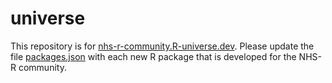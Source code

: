 # universe

This repository is for [nhs-r-community.R-universe.dev](nhs-r-community.R-universe.dev/). Please update the file [packages.json](packages.json)
with each new R package that is developed for the NHS-R community.
